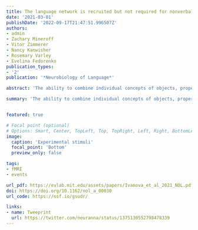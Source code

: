 ```yaml
---
title: The language network is recruited but not required for nonverbal event semantics
date: '2021-03-01'
publishDate: '2022-09-17T21:47:51.996507Z'
authors:
- admin
- Zachary Mineroff
- Vitor Zimmerer
- Nancy Kanwisher
- Rosemary Varley
- Evelina Fedorenko
publication_types:
- '2'
publication: '*Neurobiology of Language*'

abstract: 'The ability to combine individual concepts of objects, properties, and actions into complex representations of the world is often associated with language. Yet combinatorial event-level representations can also be constructed from nonverbal input, such as visual scenes. Here, we test whether the language network in the human brain is involved in and necessary for semantic processing of events presented nonverbally. In Experiment 1, we scanned participants with fMRI while they performed a semantic plausibility judgment task versus a difficult perceptual control task on sentences and line drawings that describe/depict simple agent–patient interactions. We found that the language network responded robustly during the semantic task performed on both sentences and pictures (although its response to sentences was stronger). Thus, language regions in healthy adults are engaged during a semantic task performed on pictorial depictions of events. But is this engagement necessary? In Experiment 2, we tested two individuals with global aphasia, who have sustained massive damage to perisylvian language areas and display severe language difficulties, against a group of age-matched control participants. Individuals with aphasia were severely impaired on the task of matching sentences to pictures. However, they performed close to controls in assessing the plausibility of pictorial depictions of agent–patient interactions. Overall, our results indicate that the left frontotemporal language network is recruited but not necessary for semantic processing of nonverbally presented events.'

summary: 'The ability to combine individual concepts of objects, properties, and actions into complex representations of the world is often associated with language. Yet combinatorial event-level representations can also be constructed from nonverbal input, such as visual scenes. Here, we test whether the language network in the human brain is involved in and necessary for semantic processing of events presented nonverbally.'


featured: true

# Focal point (optional)
# Options: Smart, Center, TopLeft, Top, TopRight, Left, Right, BottomLeft, Bottom, BottomRight
image:
  caption: 'Experimental stimuli'
  focal_point: 'Bottom'
  preview_only: false

tags:
- fMRI
- events

url_pdf: https://evlab.mit.edu/assets/papers/Ivanova_et_al_2021_NOL.pdf
doi: https://doi.org/10.1162/nol_a_00030
url_code: https://osf.io/gsudr/

links:
- name: Tweeprint
  url: https://twitter.com/neuranna/status/1375130552798478339
---
```

